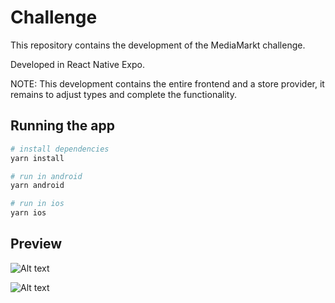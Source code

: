 # Challenge

This repository contains the development of the MediaMarkt challenge.

Developed in React Native Expo.

NOTE:
This development contains the entire frontend and a store provider, it remains to adjust types and complete the functionality.

## Running the app

```bash
# install dependencies
yarn install

# run in android
yarn android

# run in ios
yarn ios
```

## Preview

![Alt text](https://i.ibb.co/PhWbvXv/app-newe.png)

![Alt text](https://i.ibb.co/6NhW0YB/ezgif-com-video-to-gif-4.gif)
